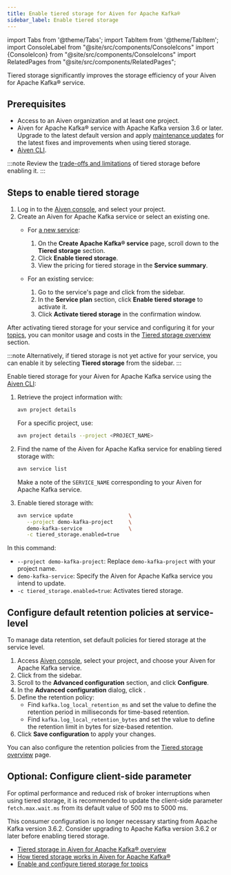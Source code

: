 ```yaml
---
title: Enable tiered storage for Aiven for Apache Kafka®
sidebar_label: Enable tiered storage
---
```


import Tabs from '@theme/Tabs';
import TabItem from '@theme/TabItem';
import ConsoleLabel from "@site/src/components/ConsoleIcons"
import {ConsoleIcon} from "@site/src/components/ConsoleIcons"
import RelatedPages from "@site/src/components/RelatedPages";

Tiered storage significantly improves the storage efficiency of your Aiven for Apache Kafka® service.

## Prerequisites

- Access to an Aiven organization and at least one project.
- Aiven for Apache Kafka® service with Apache Kafka version 3.6 or later. Upgrade to the
  latest default version and apply
  [maintenance updates](/docs/platform/concepts/maintenance-window#maintenance-updates)
  for the latest fixes and improvements when using tiered storage.
- [Aiven CLI](/docs/tools/cli).

:::note
Review the
[trade-offs and limitations](/docs/products/kafka/concepts/tiered-storage-limitations)
of tiered storage before enabling it.
:::

## Steps to enable tiered storage

<Tabs groupId="setup">
<TabItem value="Console" label="Console" default>

1. Log in to the [Aiven console](https://console.aiven.io/), and select
   your project.
1. Create an Aiven for Apache Kafka service or select an
   existing one.
   - For [a new service](/docs/platform/howto/create_new_service):

     1. On the **Create Apache Kafka® service** page, scroll down to
        the **Tiered storage** section.
     1. Click **Enable tiered storage**.
     1. View the pricing for tiered storage in the **Service summary**.
   - For an existing service:
     1. Go to the service's <ConsoleLabel name="overview"/> page and
        click <ConsoleLabel name="service settings"/> from the sidebar.
     1. In the **Service plan** section, click **Enable tiered storage**
        to activate it.
     1. Click **Activate tiered storage** in the confirmation window.

After activating tiered storage for your service and configuring it for your
[topics](/docs/products/kafka/howto/configure-topic-tiered-storage), you can monitor
usage and costs in the
[Tiered storage overview](/docs/products/kafka/howto/tiered-storage-overview-page) section.

:::note
Alternatively, if tiered storage is not yet active for your service, you can enable
it by selecting **Tiered storage** from the sidebar.
:::

</TabItem>
<TabItem value="CLI" label="CLI">

Enable tiered storage for your Aiven for Apache Kafka service using
the [Aiven CLI](/docs/tools/cli):

1. Retrieve the project information with:

   ```bash
   avn project details
   ```

   For a specific project, use:

   ```bash
   avn project details --project <PROJECT_NAME>
   ```

1. Find the name of the Aiven for Apache Kafka service for enabling tiered storage with:

   ```bash
   avn service list
   ```

   Make a note of the `SERVICE_NAME` corresponding to your Aiven for
   Apache Kafka service.

1. Enable tiered storage with:

   ```bash
   avn service update                  \
      --project demo-kafka-project     \
      demo-kafka-service               \
      -c tiered_storage.enabled=true
   ```

In this command:

-  `--project demo-kafka-project`: Replace `demo-kafka-project` with
   your project name.
-  `demo-kafka-service`: Specify the Aiven for Apache Kafka service you
   intend to update.
-  `-c tiered_storage.enabled=true`: Activates tiered storage.

</TabItem>
</Tabs>

## Configure default retention policies at service-level

To manage data retention, set default policies for tiered storage at
the service level.

1. Access [Aiven console](https://console.aiven.io/), select your
   project, and choose your Aiven for Apache Kafka service.
1. Click <ConsoleLabel name="service settings"/> from the sidebar.
1. Scroll to the **Advanced configuration** section, and click **Configure**.
1. In the **Advanced configuration** dialog, click <ConsoleLabel name="addadvancedconfiguration" />.
1. Define the retention policy:
   -   Find `kafka.log_local_retention_ms` and set the value to define
       the retention period in milliseconds for time-based retention.
   -   Find `kafka.log_local_retention_bytes` and set the value to
       define the retention limit in bytes for size-based retention.
1. Click **Save configuration** to apply your changes.

You can also configure the retention policies from the
[Tiered storage overview](/docs/products/kafka/howto/tiered-storage-overview-page#modify-retention-polices) page.

## Optional: Configure client-side parameter

For optimal performance and reduced risk of broker interruptions when
using tiered storage, it is recommended to update the client-side
parameter `fetch.max.wait.ms` from its default value of 500 ms to 5000 ms.

This consumer configuration is no longer necessary starting from Apache Kafka
version 3.6.2. Consider upgrading to Apache Kafka version 3.6.2 or later before
enabling tiered storage.

<RelatedPages/>

- [Tiered storage in Aiven for Apache Kafka® overview](/docs/products/kafka/concepts/kafka-tiered-storage)
- [How tiered storage works in Aiven for Apache Kafka®](/docs/products/kafka/concepts/tiered-storage-how-it-works)
- [Enable and configure tiered storage for topics](/docs/products/kafka/howto/configure-topic-tiered-storage)
